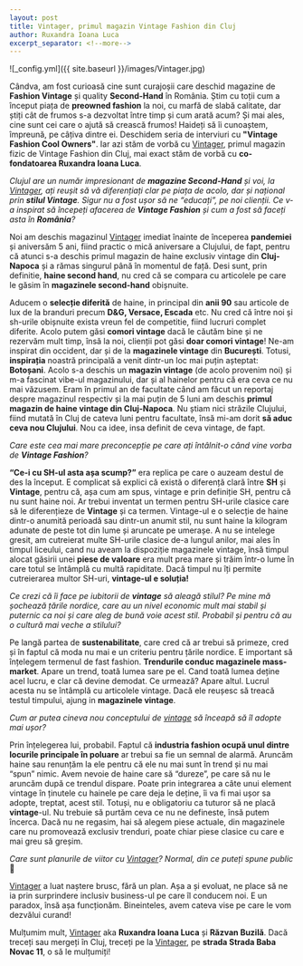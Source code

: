 ```yaml
---
layout: post
title: Vintager, primul magazin Vintage Fashion din Cluj
author: Ruxandra Ioana Luca
excerpt_separator: <!--more-->
---
```

![_config.yml]({{ site.baseurl }}/images/Vintager.jpg)

Cândva, am fost curioasă cine sunt curajoșii care deschid magazine de <strong>Fashion Vintage</strong> și quality <strong>Second-Hand</strong> în România. Știm cu toții cum a început piața de <strong>preowned fashion</strong> la noi, cu marfă de slabă calitate, dar știți cât de frumos s-a dezvoltat între timp și cum arată acum? Și mai ales, cine sunt cei care o ajută să crească frumos!
Haideți să îi cunoaștem, împreună, pe câțiva dintre ei. Deschidem seria de interviuri cu <strong>"Vintage Fashion Cool Owners"</strong>. 
Iar azi stăm de vorbă cu [Vintager](https://uphave.eu/?merchant=Vintager), primul magazin fizic de Vintage Fashion din Cluj, mai exact stăm de vorbă cu <strong>co-fondatoarea Ruxandra Ioana Luca</strong>.
  
<!--more-->
 
<em>Clujul are un număr impresionant de <strong>magazine Second-Hand</strong> și voi, la [Vintager](https://uphave.eu/?merchant=Vintager), ați reușit să vă diferențiați clar pe piața de acolo, dar și național prin <strong>stilul Vintage</strong>. Sigur nu a fost ușor să ne “educați”, pe noi clienții. Ce v-a inspirat să începeți afacerea de <strong>Vintage Fashion</strong> și cum a fost să faceți asta în <strong>România</strong>?</em>

Noi am deschis magazinul [Vintager](https://www.vintager.ro/) imediat înainte de începerea <strong>pandemiei</strong> și aniversăm 5 ani, fiind practic o mică aniversare a Clujului, de fapt, pentru că atunci s-a deschis primul magazin de haine exclusiv vintage din <strong>Cluj-Napoca</strong> și a rămas singurul până în momentul de față. Desi sunt, prin definitie, <strong>haine second hand</strong>, nu cred că se compara cu articolele pe care le găsim în <strong>magazinele second-hand</strong> obișnuite.

Aducem o <strong>selecție diferită</strong> de haine, in principal din <strong>anii 90</strong> sau articole de lux de la branduri precum <strong>D&G, Versace, Escada</strong> etc. Nu cred că între noi și sh-urile obișnuite exista vreun fel de competitie, fiind lucruri complet diferite. Acolo putem găsi <strong>comori vintage</strong> dacă le căutăm bine și ne rezervăm mult timp, însă la noi, clienții pot găsi <strong>doar comori vintage</strong>! Ne-am inspirat din occident, dar și de la <strong>magazinele vintage</strong> din <strong>București</strong>. Totusi, <strong>inspirația</strong> noastră principală a venit dintr-un loc mai puțin așteptat: <strong>Botoșani</strong>. Acolo s-a deschis un <strong>magazin vintage</strong> (de acolo provenim noi) și m-a fascinat vibe-ul magazinului, dar și al hainelor pentru că era ceva ce nu mai văzusem. Eram în primul an de facultate când am făcut un reportaj despre magazinul respectiv și la mai puțin de 5 luni am deschis <strong>primul magazin de haine vintage din Cluj-Napoca</strong>. Nu știam nici străzile Clujului, fiind mutată în Cluj de cateva luni pentru facultate, însă mi-am dorit <strong>să aduc ceva nou Clujului</strong>. Nou ca idee, insa definit de ceva vintage, de fapt.

<em>Care este cea mai mare preconcepție pe care ați întâlnit-o când vine vorba de <strong>Vintage Fashion</strong>?</em>

<strong>“Ce-i cu SH-ul asta așa scump?”</strong> era replica pe care o auzeam destul de des la început. E complicat să explici că există o diferență clară între <strong>SH</strong> și <strong>Vintage</strong>, pentru că, așa cum am spus, vintage e prin definiție SH, pentru că nu sunt haine noi. Ar trebui inventat un termen pentru SH-urile clasice care să le diferențieze de <strong>Vintage</strong> și ca termen. Vintage-ul e o selecție de haine dintr-o anumită perioadă sau dintr-un anumit stil, nu sunt haine la kilogram adunate de peste tot din lume și aruncate pe umerașe. A nu se intelege gresit, am cutreierat multe SH-urile clasice de-a lungul anilor, mai ales în timpul liceului, cand nu aveam la dispoziție magazinele vintage, însă timpul alocat găsirii unei <strong>piese de valoare</strong> era mult prea mare și trăim într-o lume în care totul se întâmplă cu multă rapiditate. Dacă timpul nu îți permite cutreierarea multor SH-uri, <strong>vintage-ul e soluția!</strong>

<em>Ce crezi că îi face pe iubitorii de <strong>vintage</strong> să aleagă stilul? Pe mine mă șochează țările nordice, care au un nivel economic mult mai stabil și puternic ca noi și care aleg de bună voie acest stil. Probabil și pentru că au o cultură mai veche a stilului?</em> 

Pe langă partea de <strong>sustenabilitate</strong>, care cred că ar trebui să primeze, cred și în faptul că moda nu mai e un criteriu pentru țările nordice. E important să înțelegem termenul de fast fashion. <strong>Trendurile conduc magazinele mass-market</strong>. Apare un trend, toată lumea sare pe el. Cand toată lumea deține acel lucru, e clar că devine demodat. Ce urmează? Apare altul. Lucrul acesta nu se întâmplă cu articolele vintage. Dacă ele reușesc să treacă testul timpului, ajung in <strong>magazinele vintage</strong>.

<em>Cum ar putea cineva nou conceptului de [vintage](https://uphave.eu/) să înceapă să îl adopte mai ușor?</em>

Prin înțelegerea lui, probabil. Faptul că <strong>industria fashion ocupă unul dintre locurile principale în poluare</strong> ar trebui sa fie un semnal de alarmă. Aruncăm haine sau renunțăm la ele pentru că ele nu mai sunt în trend și nu mai “spun” nimic. Avem nevoie de haine care să “dureze”, pe care să nu le aruncăm după ce trendul dispare. Poate prin integrarea a câte unui element vintage în ținutele cu hainele pe care deja le deține, îi va fi mai ușor sa adopte, treptat, acest stil. Totuși, nu e obligatoriu ca tuturor să ne placă <strong>vintage</strong>-ul. Nu trebuie să purtăm ceva ce nu ne defineste, însă putem încerca. Dacă nu ne regasim, hai să alegem piese actuale, din magazinele care nu promovează exclusiv trenduri, poate chiar piese clasice cu care e mai greu să greșim.

<em>Care sunt planurile de viitor cu [Vintager](https://uphave.eu/?merchant=Vintager)? Normal, din ce puteți spune public</em> 🙂

[Vintager](https://www.vintager.ro/) a luat naștere brusc, fără un plan. Așa a și evoluat, ne place să ne ia prin surprindere inclusiv business-ul pe care îl conducem noi. E un paradox, însă așa funcționăm. Bineinteles, avem cateva vise pe care le vom dezvălui curand!

Mulțumim mult, [Vintager](https://uphave.eu/?merchant=Vintager) aka <strong>Ruxandra Ioana Luca</strong> și <strong>Răzvan Buzilă</strong>. 
Dacă treceți sau mergeți în Cluj, treceți pe la [Vintager](https://www.vintager.ro/), pe <strong>strada Strada Baba Novac 11</strong>, o să le mulțumiți!








